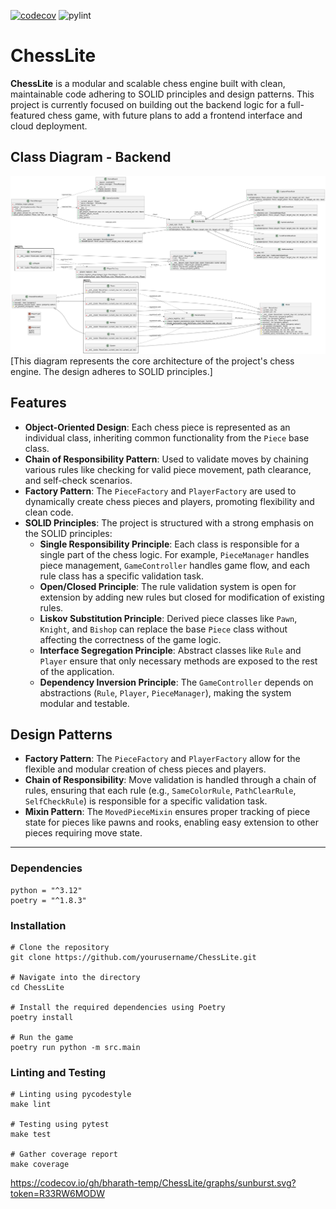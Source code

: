 [![codecov](https://codecov.io/gh/bharath-temp/ChessLite/graph/badge.svg?token=R33RW6MODW)](https://codecov.io/gh/bharath-temp/ChessLite)
![pylint]()

# ChessLite
**ChessLite** is a modular and scalable chess engine built with clean, maintainable code adhering to SOLID principles and design patterns. This project is currently focused on building out the backend logic for a full-featured chess game, with future plans to add a frontend interface and cloud deployment.

## Class Diagram - Backend

![Class Diagram](ChessLite/server/class_diagrams/chess_uml_diagram.png)
[This diagram represents the core architecture of the project's chess engine. The design adheres to SOLID principles.]

## Features

-   **Object-Oriented Design**: Each chess piece is represented as an individual class, inheriting common functionality from the `Piece` base class.
-   **Chain of Responsibility Pattern**: Used to validate moves by chaining various rules like checking for valid piece movement, path clearance, and self-check scenarios.
-   **Factory Pattern**: The `PieceFactory` and `PlayerFactory` are used to dynamically create chess pieces and players, promoting flexibility and clean code.
-   **SOLID Principles**: The project is structured with a strong emphasis on the SOLID principles:
    -   **Single Responsibility Principle**: Each class is responsible for a single part of the chess logic. For example, `PieceManager` handles piece management, `GameController` handles game flow, and each rule class has a specific validation task.
    -   **Open/Closed Principle**: The rule validation system is open for extension by adding new rules but closed for modification of existing rules.
    -   **Liskov Substitution Principle**: Derived piece classes like `Pawn`, `Knight`, and `Bishop` can replace the base `Piece` class without affecting the correctness of the game logic.
    -   **Interface Segregation Principle**: Abstract classes like `Rule` and `Player` ensure that only necessary methods are exposed to the rest of the application.
    -   **Dependency Inversion Principle**: The `GameController` depends on abstractions (`Rule`, `Player`, `PieceManager`), making the system modular and testable.

## Design Patterns

-   **Factory Pattern**: The `PieceFactory` and `PlayerFactory` allow for the flexible and modular creation of chess pieces and players.
-   **Chain of Responsibility**: Move validation is handled through a chain of rules, ensuring that each rule (e.g., `SameColorRule`, `PathClearRule`, `SelfCheckRule`) is responsible for a specific validation task.
-   **Mixin Pattern**: The `MovedPieceMixin` ensures proper tracking of piece state for pieces like pawns and rooks, enabling easy extension to other pieces requiring move state.
---

### Dependencies
```
python = "^3.12"
poetry = "^1.8.3"
```

### Installation
```
# Clone the repository
git clone https://github.com/yourusername/ChessLite.git

# Navigate into the directory
cd ChessLite

# Install the required dependencies using Poetry
poetry install

# Run the game
poetry run python -m src.main
```

### Linting and Testing
```
# Linting using pycodestyle
make lint

# Testing using pytest
make test

# Gather coverage report
make coverage
```

https://codecov.io/gh/bharath-temp/ChessLite/graphs/sunburst.svg?token=R33RW6MODW